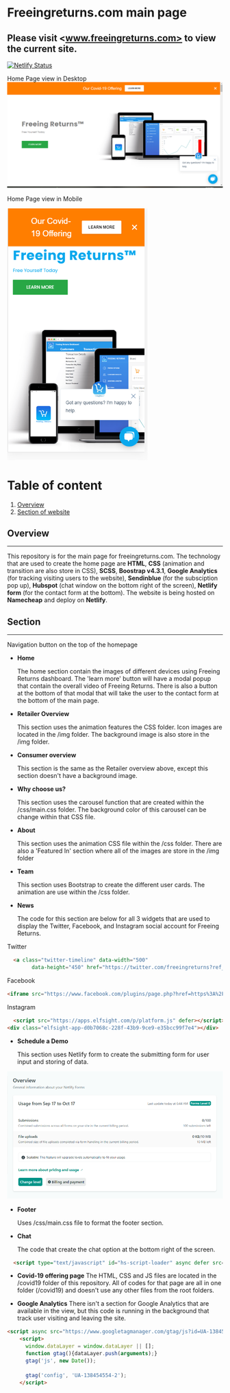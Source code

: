 # Freeingreturns.com main page

**Please visit <www.freeingreturns.com> to view the current site.**
---

[![Netlify Status](https://api.netlify.com/api/v1/badges/93a6e0b5-c6f1-4151-8b7c-bd1967719f11/deploy-status)](https://app.netlify.com/sites/freeing-returns-landingpage/deploys)

Home Page view in Desktop
![Hone Page-Desktop](/readme/homepage-desktop.PNG "Home page view - desktop version")

Home Page view in Mobile

![Hone Page-Desktop](/readme/homepage-mobile.PNG "Home page view - desktop version")


# Table of content
1. [Overview](#overview)
2. [Section of website](#section)


## Overview
---

 This repository is for the main page for freeingreturns.com. The technology that are used to create the home page are **HTML**, **CSS** (animation and transition are also store in CSS), **SCSS**, **Boostrap v4.3.1**, **Google Analytics** (for tracking visiting users to the website), **Sendinblue** (for the subsciption pop up), **Hubspot** (chat window on the bottom right of the screen), **Netlify form** (for the contact form at the bottom). The website is being hosted on **Namecheap** and deploy on **Netlify**.
 
## Section
---

Navigation button on the top of the homepage
* **Home**
    
    The home section contain the images of different devices using Freeing Returns dashboard. The 'learn more' button will have a modal popup that contain the overall video of Freeing Returns. There is also a button at the bottom of that modal that will take the user to the contact form at the bottom of the main page.

* **Retailer Overview**
    
    This section uses the animation features the CSS folder. Icon images are located in the /img folder. The background image is also store in the /img folder.

* **Consumer overview**
    
    This section is the same as the Retailer overview above, except this section doesn't have a background image.
    
* **Why choose us?**
    
    This section uses the carousel function that are created within the /css/main.css folder. The background color of this carousel can be change within that CSS file.

* **About**
    
    This section uses the animation CSS file within the /css folder. There are also a 'Featured In' section where all of the images are store in the /img folder

* **Team**
    
    This section uses Bootstrap to create the different user cards. The animation are use within the /css folder.

* **News**
    
    The code for this section are below for all 3 widgets that are used to display the Twitter, Facebook, and Instagram social account for Freeing Returns.

Twitter
```HTML
  <a class="twitter-timeline" data-width="500"
        data-height="450" href="https://twitter.com/freeingreturns?ref_src=twsrc%5Etfw">Tweets by freeingreturns</a> <script async src="https://platform.twitter.com/widgets.js" charset="utf-8"></script>
```       
Facebook
```HTML
<iframe src="https://www.facebook.com/plugins/page.php?href=https%3A%2F%2Fwww.facebook.com%2Ffreeingreturnsinc%2F%3Fref%3Dpage_internal&tabs=timeline&width=400&height=410&small_header=false&adapt_container_width=true&hide_cover=false&show_facepile=true&appId" width="400" height="450" style="border:none;overflow:hidden; margin-top: 125px; margin-left:-25px" scrolling="no" frameborder="0" allowTransparency="true" allow="encrypted-media"></iframe>
```
Instagram
```HTML
  <script src="https://apps.elfsight.com/p/platform.js" defer></script>
<div class="elfsight-app-d0b7068c-228f-43b9-9ce9-e35bcc99f7e4"></div>
```

* **Schedule a Demo**
    
    This section uses Netlify form to create the submitting form for user input and storing of data.

![Netlify form](/readme/netlify-form.PNG "Netlify form")

* **Footer**
    
    Uses /css/main.css file to format the footer section.

* **Chat**
   
   The code that create the chat option at the bottom right of the screen.

```HTML
  <script type="text/javascript" id="hs-script-loader" async defer src="//js.hs-scripts.com/7898227.js"></script>
```
* **Covid-19 offering page**
    The HTML, CSS and JS files are located in the /covid19 folder of this repository. All of codes for that page are all in one folder (/covid19) and doesn't use any other files from the root folders.

* **Google Analytics**
    There isn't a section for Google Analytics that are available in the view, but this code is running in the background that track user visiting and leaving the site.

```HTML
<script async src="https://www.googletagmanager.com/gtag/js?id=UA-138454554-2"></script>
    <script>
      window.dataLayer = window.dataLayer || [];
      function gtag(){dataLayer.push(arguments);}
      gtag('js', new Date());

      gtag('config', 'UA-138454554-2');
    </script>
```
